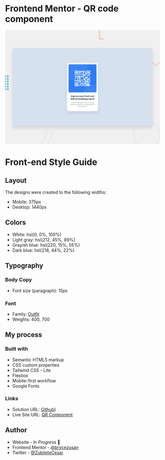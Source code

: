 # Frontend Mentor - QR code component

![Design preview for the QR code component coding challenge](./design/desktop-preview.jpg)

# Front-end Style Guide
## Layout

The designs were created to the following widths:

- Mobile: 375px
- Desktop: 1440px

## Colors
- White: hsl(0, 0%, 100%)
- Light gray: hsl(212, 45%, 89%)
- Grayish blue: hsl(220, 15%, 55%)
- Dark blue: hsl(218, 44%, 22%)

## Typography

### Body Copy

- Font size (paragraph): 15px

### Font

- Family: [Outfit](https://fonts.google.com/specimen/Outfit)
- Weights: 400, 700

## My process

### Built with

- Semantic HTML5 markup
- CSS custom properties
- Tailwind CSS - Lite
- Flexbox
- Mobile-first workflow
- Google Fonts
### Links

- Solution URL: [Github](https://github.com/brycezusan/frontend-mentor-challenge))
- Live Site URL: [QR Component](https://65e17e29dd70158a689cf1a1--moonlit-frangollo-9d5c05.netlify.app/)

## Author

- Website - _In Progress_ 👋
- Frontend Mentor - [@brycezusan](https://www.frontendmentor.io/profile/brycezusan)
- Twitter - [@ZubileteCesar](https://www.twitter.com/ZubileteCesar)


